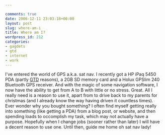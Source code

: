 ```yaml
---

comments: true
date: 2006-12-11 23:03:18+00:00
layout: post
slug: where-am-i
title: Where am I?
wordpress_id: 212
categories:
- gagdets
- gtd
- internet
- work
---
```


I've entered the world of GPS a.k.a. sat nav. I recently got a HP iPaq 5450 PDA (partly [GTD](http://www.davidco.com) reasons), a 2GB SD memory card and a Holux GPSlim 240 Bluetooth GPS receiver. And with the magic of some navigation software, I now have the ability to get from A to B with little or no stress. Great. All I really need is a reason to use it, apart from to drive back to my parents for christmas (and I already know the way having driven it countless times).
Ever wonder why you bought something? I often find myself getting really into something (like getting a PDA) from a blog post, or website, and then spending loads to occomplish my task, which may not actually have a purpose. Hopefully when I change jobs (sooner rather than later) I will have a decent reason to use one. Until then, guide me home oh sat nav lady!
